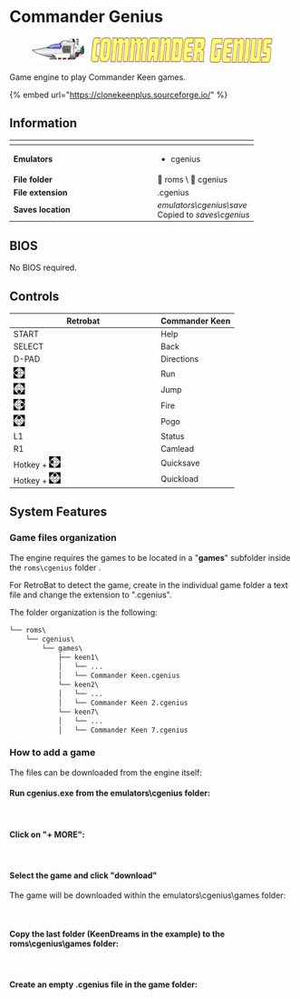 # Commander Genius

<div align="left">

<figure><img src="https://raw.githubusercontent.com/fabricecaruso/es-theme-carbon/421cec038116fe7b6711fa35683470884a28ed55/art/logos/cgenius.svg" alt=""><figcaption></figcaption></figure>

</div>

Game engine to play Commander Keen games.

{% embed url="https://clonekeenplus.sourceforge.io/" %}

## Information

<table data-header-hidden><thead><tr><th width="240"></th><th></th></tr></thead><tbody><tr><td><strong>Emulators</strong></td><td><ul><li>cgenius</li></ul></td></tr><tr><td><strong>File folder</strong></td><td><span data-gb-custom-inline data-tag="emoji" data-code="1f4c2">📂</span> roms \ <span data-gb-custom-inline data-tag="emoji" data-code="1f4c2">📂</span> cgenius</td></tr><tr><td><strong>File extension</strong></td><td>.cgenius</td></tr><tr><td><strong>Saves location</strong></td><td><em>emulators\cgenius\save</em><br>Copied to <em>saves\cgenius</em></td></tr></tbody></table>

## BIOS

No BIOS required.

## Controls

<table><thead><tr><th width="246">Retrobat</th><th>Commander Keen</th></tr></thead><tbody><tr><td>START</td><td>Help</td></tr><tr><td>SELECT</td><td>Back</td></tr><tr><td>D-PAD</td><td>Directions</td></tr><tr><td><img src="../../../.gitbook/assets/image (48).png" alt=""></td><td>Run</td></tr><tr><td><img src="../../../.gitbook/assets/image (30).png" alt=""></td><td>Jump</td></tr><tr><td><img src="../../../.gitbook/assets/image (16).png" alt=""></td><td>Fire</td></tr><tr><td><img src="../../../.gitbook/assets/image (50).png" alt=""></td><td>Pogo</td></tr><tr><td>L1</td><td>Status</td></tr><tr><td>R1</td><td>Camlead</td></tr><tr><td>Hotkey + <img src="../../../.gitbook/assets/image (48).png" alt=""></td><td>Quicksave</td></tr><tr><td>Hotkey + <img src="../../../.gitbook/assets/image (50).png" alt=""></td><td>Quickload</td></tr></tbody></table>

## System Features

### Game files organization

The engine requires the games to be located in a "**games**" subfolder inside the `roms\cgenius` folder .

For RetroBat to detect the game, create in the individual game folder a text file and change the extension to ".cgenius".

The folder organization is the following:

```
└── roms\
    └── cgenius\
        └── games\
            ├── keen1\
            │   └── ...
            │   └── Commander Keen.cgenius
            └── keen2\
            │   └── ...
            │   └── Commander Keen 2.cgenius
            └── keen7\
            │   └── ...
            │   └── Commander Keen 7.cgenius
```

### How to add a game

The files can be downloaded from the engine itself:

#### **Run cgenius.exe from the emulators\cgenius folder:**

<div align="left">

<figure><img src="https://i.imgur.com/AzAGLU1.png" alt="" width="375"><figcaption></figcaption></figure>

</div>

#### Click on "+ MORE":

<div align="left">

<figure><img src="https://i.imgur.com/kytdlOg.png" alt="" width="375"><figcaption></figcaption></figure>

</div>

#### Select the game and click "download"

The game will be downloaded within the emulators\cgenius\games folder:

<div align="left">

<figure><img src="https://i.imgur.com/ZZdiAKJ.png" alt=""><figcaption></figcaption></figure>

</div>

#### Copy the last folder (KeenDreams in the example) to the roms\cgenius\games folder:

<div align="left">

<figure><img src="https://i.imgur.com/tqAORuQ.png" alt=""><figcaption></figcaption></figure>

</div>

#### Create an empty .cgenius file in the game folder:

<div align="left">

<figure><img src="https://i.imgur.com/DYoPbqt.png" alt=""><figcaption></figcaption></figure>

</div>
